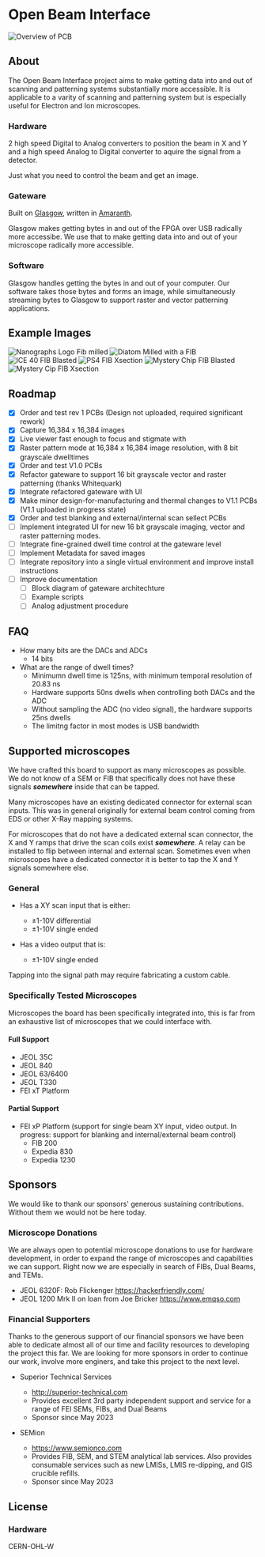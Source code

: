 # Open Beam Interface
![Overview of PCB](Images/Open%20Beam%20Interface%20Product%20Front.jpeg)
## About
The Open Beam Interface project aims to make getting data into and out of scanning and patterning systems substantially more accessible. It is applicable to a varity of scanning and patterning system but is especially useful for Electron and Ion microscopes.


### Hardware
2 high speed Digital to Analog converters to position the beam in X and Y and a high speed Analog to Digital converter to aquire the signal from a detector.

Just what you need to control the beam and get an image.

### Gateware
Built on [Glasgow](https://glasgow-embedded.org/), written in [Amaranth](https://amaranth-lang.org).

Glasgow makes getting bytes in and out of the FPGA over USB radically more accessibe. We use that to make getting data into and out of your microscope radically more accessible.

### Software
Glasgow handles getting the bytes in and out of your computer. Our software takes those bytes and forms an image, while simultaneously streaming bytes to Glasgow to support raster and vector patterning applications.

## Example Images
![Nanographs Logo Fib milled](Images/Nanographs%20Logo%20FIB%20Milled%20-%201.jpeg)
![Diatom Milled with a FIB](Images/OBI%20Milled%20Diatom.jpg)
![ICE 40 FIB Blasted](Images/ICE40%20FIB%20Blasted%20-%201.jpeg)
![PS4 FIB Xsection](Images/PS4%20FIB%20Xsection.jpg)
![Mystery Chip FIB Blasted](Images/Mystery%20Chip%20FIB%20Blasted%20-%201.jpeg)
![Mystery Cip FIB Xsection](Images/Mystery%20Chip%20FIB%20X-Section%20-%201.jpeg)


## Roadmap

- [X] Order and test rev 1 PCBs (Design not uploaded, required significant rework)
- [X] Capture 16,384 x 16,384 images
- [X] Live viewer fast enough to focus and stigmate with
- [X] Raster pattern mode at 16,384 x 16,384 image resolution, with 8 bit grayscale dwelltimes
- [X] Order and test V1.0 PCBs 
- [x] Refactor gateware to support 16 bit grayscale vector and raster patterning (thanks Whitequark)
- [x] Integrate refactored gateware with UI
- [x] Make minor design-for-manufacturing and thermal changes to V1.1 PCBs (V1.1 uploaded in progress state)
- [x] Order and test blanking and external/internal scan sellect PCBs
- [ ] Implement integrated UI for new 16 bit grayscale imaging, vector and raster patterning modes.
- [ ] Integrate fine-grained dwell time control at the gateware level
- [ ] Implement Metadata for saved images
- [ ] Integrate repository into a single virtual environment and improve install instructions
- [ ] Improve documentation
    - [ ] Block diagram of gateware architechture
    - [ ] Example scripts
    - [ ] Analog adjustment procedure

## FAQ
- How many bits are the DACs and ADCs
    - 14 bits
- What are the range of dwell times?
    - Minimumn dwell time is 125ns, with minimum temporal resolution of 20.83 ns
    - Hardware supports 50ns dwells when controlling both DACs and the ADC
    - Without sampling the ADC (no video signal), the hardware supports 25ns dwells
    - The limitng factor in most modes is USB bandwidth


## Supported microscopes
We have crafted this board to support as many microscopes as possible. We do not know of a SEM or FIB that specifically does not have these signals ***somewhere*** inside that can be tapped.

Many microscopes have an existing dedicated connector for external scan inputs. This was in general originally for external beam control coming from EDS or other X-Ray mapping systems.

For microscopes that do not have a dedicated external scan connector, the X and Y ramps that drive the scan coils exist ***somewhere***. A relay can be installed to flip between internal and external scan. Sometimes even when microscopes have a dedicated connector it is better to tap the X and Y signals somewhere else.


### General
- Has a XY scan input that is either:
    - ±1-10V differential
    - ±1-10V single ended

- Has a video output that is:
    - ±1-10V single ended

Tapping into the signal path may require fabricating a custom cable.

### Specifically Tested Microscopes
Microscopes the board has been specifically integrated into, this is far from an exhaustive list of microscopes that we could interface with.
#### Full Support
- JEOL 35C
- JEOL 840
- JEOL 63/6400
- JEOL T330
- FEI xT Platform

#### Partial Support
- FEI xP Platform (support for single beam XY input, video output. In progress: support for blanking and internal/external beam control)
    - FIB 200
    - Expedia 830
    - Expedia 1230


## Sponsors
We would like to thank our sponsors' generous sustaining contributions. Without them we would not be here today.

### Microscope Donations
We are always open to potential microscope donations to use for hardware development, in order to expand the range of microscopes and capabilities we can support. Right now we are especially in search of FIBs, Dual Beams, and TEMs.

- JEOL 6320F: Rob Flickenger https://hackerfriendly.com/
- JEOL 1200 Mrk II on loan from Joe Bricker https://www.emqso.com

### Financial Supporters
Thanks to the generous support of our financial sponsors we have been able to dedicate almost all of our time and facility resources to developing the project this far. We are looking for more sponsors in order to continue our work, involve more enginers, and take this project to the next level.

- Superior Technical Services
    - http://superior-technical.com
    - Provides excellent 3rd party independent support and service for a range of FEI SEMs, FIBs, and Dual Beams
    - Sponsor since May 2023

- SEMion
    - https://www.semionco.com
    - Provides FIB, SEM, and STEM analytical lab services. Also provides consumable services such as new LMISs, LMIS re-dipping, and GIS crucible refills.
    - Sponsor since May 2023

## License
### Hardware
CERN-OHL-W

